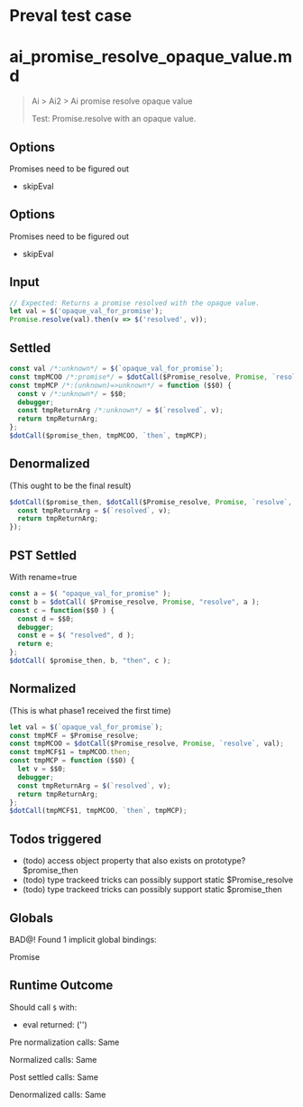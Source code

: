 # Preval test case

# ai_promise_resolve_opaque_value.md

> Ai > Ai2 > Ai promise resolve opaque value
>
> Test: Promise.resolve with an opaque value.

## Options

Promises need to be figured out
- skipEval

## Options

Promises need to be figured out
- skipEval

## Input

`````js filename=intro
// Expected: Returns a promise resolved with the opaque value.
let val = $('opaque_val_for_promise');
Promise.resolve(val).then(v => $('resolved', v));
`````


## Settled


`````js filename=intro
const val /*:unknown*/ = $(`opaque_val_for_promise`);
const tmpMCOO /*:promise*/ = $dotCall($Promise_resolve, Promise, `resolve`, val);
const tmpMCP /*:(unknown)=>unknown*/ = function ($$0) {
  const v /*:unknown*/ = $$0;
  debugger;
  const tmpReturnArg /*:unknown*/ = $(`resolved`, v);
  return tmpReturnArg;
};
$dotCall($promise_then, tmpMCOO, `then`, tmpMCP);
`````


## Denormalized
(This ought to be the final result)

`````js filename=intro
$dotCall($promise_then, $dotCall($Promise_resolve, Promise, `resolve`, $(`opaque_val_for_promise`)), `then`, function (v) {
  const tmpReturnArg = $(`resolved`, v);
  return tmpReturnArg;
});
`````


## PST Settled
With rename=true

`````js filename=intro
const a = $( "opaque_val_for_promise" );
const b = $dotCall( $Promise_resolve, Promise, "resolve", a );
const c = function($$0 ) {
  const d = $$0;
  debugger;
  const e = $( "resolved", d );
  return e;
};
$dotCall( $promise_then, b, "then", c );
`````


## Normalized
(This is what phase1 received the first time)

`````js filename=intro
let val = $(`opaque_val_for_promise`);
const tmpMCF = $Promise_resolve;
const tmpMCOO = $dotCall($Promise_resolve, Promise, `resolve`, val);
const tmpMCF$1 = tmpMCOO.then;
const tmpMCP = function ($$0) {
  let v = $$0;
  debugger;
  const tmpReturnArg = $(`resolved`, v);
  return tmpReturnArg;
};
$dotCall(tmpMCF$1, tmpMCOO, `then`, tmpMCP);
`````


## Todos triggered


- (todo) access object property that also exists on prototype? $promise_then
- (todo) type trackeed tricks can possibly support static $Promise_resolve
- (todo) type trackeed tricks can possibly support static $promise_then


## Globals


BAD@! Found 1 implicit global bindings:

Promise


## Runtime Outcome


Should call `$` with:
 - eval returned: ('<skipped by option>')

Pre normalization calls: Same

Normalized calls: Same

Post settled calls: Same

Denormalized calls: Same
